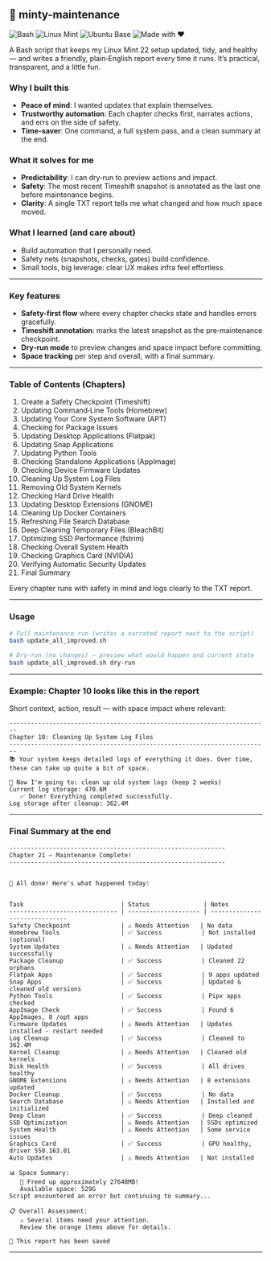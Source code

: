 ## 🍃 minty-maintenance

![Bash](https://img.shields.io/badge/Bash-4EAA25?logo=gnu-bash&logoColor=white)
![Linux Mint](https://img.shields.io/badge/Linux%20Mint-87CF3E?logo=linuxmint&logoColor=white)
![Ubuntu Base](https://img.shields.io/badge/Ubuntu%2024.04%20base-E95420?logo=ubuntu&logoColor=white)
![Made with ❤️](https://img.shields.io/badge/Made%20with-%E2%9D%A4-red)

A Bash script that keeps my Linux Mint 22 setup updated, tidy, and healthy — and writes a friendly, plain‑English report every time it runs. It’s practical, transparent, and a little fun.

### Why I built this
- **Peace of mind**: I wanted updates that explain themselves.
- **Trustworthy automation**: Each chapter checks first, narrates actions, and errs on the side of safety.
- **Time-saver**: One command, a full system pass, and a clean summary at the end.

### What it solves for me
- **Predictability**: I can dry‑run to preview actions and impact.
- **Safety**: The most recent Timeshift snapshot is annotated as the last one before maintenance begins.
- **Clarity**: A single TXT report tells me what changed and how much space moved.

### What I learned (and care about)
- Build automation that I personally need.
- Safety nets (snapshots, checks, gates) build confidence.
- Small tools, big leverage: clear UX makes infra feel effortless.

---

### Key features
- **Safety-first flow** where every chapter checks state and handles errors gracefully.
- **Timeshift annotation**: marks the latest snapshot as the pre‑maintenance checkpoint.
- **Dry‑run mode** to preview changes and space impact before committing.
- **Space tracking** per step and overall, with a final summary.

---

### Table of Contents (Chapters)

1) Create a Safety Checkpoint (Timeshift)
2) Updating Command‑Line Tools (Homebrew)
3) Updating Your Core System Software (APT)
4) Checking for Package Issues
5) Updating Desktop Applications (Flatpak)
6) Updating Snap Applications
7) Updating Python Tools
8) Checking Standalone Applications (AppImage)
9) Checking Device Firmware Updates
10) Cleaning Up System Log Files
11) Removing Old System Kernels
12) Checking Hard Drive Health
13) Updating Desktop Extensions (GNOME)
14) Cleaning Up Docker Containers
15) Refreshing File Search Database
16) Deep Cleaning Temporary Files (BleachBit)
17) Optimizing SSD Performance (fstrim)
18) Checking Overall System Health
19) Checking Graphics Card (NVIDIA)
20) Verifying Automatic Security Updates
21) Final Summary

Every chapter runs with safety in mind and logs clearly to the TXT report.

---

### Usage
```bash
# Full maintenance run (writes a narrated report next to the script)
bash update_all_improved.sh

# Dry‑run (no changes) — preview what would happen and current state
bash update_all_improved.sh dry-run
```

---

### Example: Chapter 10 looks like this in the report
Short context, action, result — with space impact where relevant:

```text
------------------------------------------------------------------------
Chapter 10: Cleaning Up System Log Files
------------------------------------------------------------------------
📚 Your system keeps detailed logs of everything it does. Over time,
these can take up quite a bit of space.

🔧 Now I'm going to: clean up old system logs (keep 2 weeks)
Current log storage: 470.6M
   ✅ Done! Everything completed successfully.
Log storage after cleanup: 362.4M
```

---
### Final Summary at the end

```text
------------------------------------------------------------
Chapter 21 — Maintenance Complete!
------------------------------------------------------------


🎉 All done! Here's what happened today:


Task                           | Status               | Notes                         
------------------------------ | -------------------- | ------------------------------
Safety Checkpoint              | ⚠️ Needs Attention   | No data                       
Homebrew Tools                 | ✅ Success           | Not installed (optional)      
System Updates                 | ⚠️ Needs Attention   | Updated successfully          
Package Cleanup                | ✅ Success           | Cleaned 22 orphans            
Flatpak Apps                   | ✅ Success           | 9 apps updated                
Snap Apps                      | ✅ Success           | Updated & cleaned old versions
Python Tools                   | ✅ Success           | Pipx apps checked             
AppImage Check                 | ✅ Success           | Found 6 AppImages, 8 /opt apps
Firmware Updates               | ⚠️ Needs Attention   | Updates installed - restart needed
Log Cleanup                    | ✅ Success           | Cleaned to 362.4M             
Kernel Cleanup                 | ⚠️ Needs Attention   | Cleaned old kernels           
Disk Health                    | ✅ Success           | All drives healthy            
GNOME Extensions               | ⚠️ Needs Attention   | 8 extensions updated          
Docker Cleanup                 | ✅ Success           | No data                       
Search Database                | ⚠️ Needs Attention   | Installed and initialized     
Deep Clean                     | ✅ Success           | Deep cleaned                  
SSD Optimization               | ⚠️ Needs Attention   | SSDs optimized                
System Health                  | ⚠️ Needs Attention   | Some service issues           
Graphics Card                  | ✅ Success           | GPU healthy, driver 550.163.01
Auto Updates                   | ⚠️ Needs Attention   | Not installed                 

📊 Space Summary:
   🎉 Freed up approximately 27648MB!
   Available space: 529G
Script encountered an error but continuing to summary...

📋 Overall Assessment:
   ⚠️ Several items need your attention.
   Review the orange items above for details.

💾 This report has been saved
```

---

